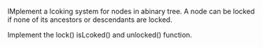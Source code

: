 IMplement a lcoking system for nodes in abinary tree. A node can be locked if none of its ancestors or descendants are locked. 

Implement the lock() isLcoked() and unlocked() function. 


